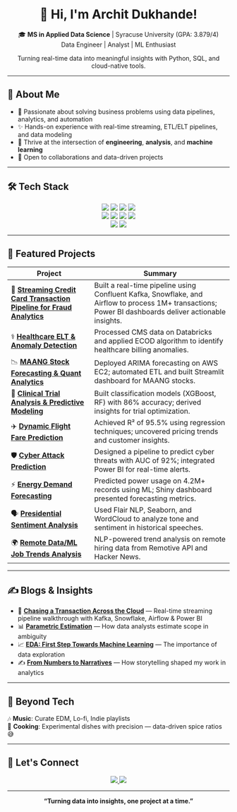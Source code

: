 <h1 align="center">👋 Hi, I'm Archit Dukhande!</h1>

<p align="center">
🎓 <strong>MS in Applied Data Science</strong> | Syracuse University (GPA: 3.879/4)<br>
  Data Engineer | Analyst | ML Enthusiast
</p>

<p align="center">
  Turning real-time data into meaningful insights with Python, SQL, and cloud-native tools.
</p>

---

## 🧠 About Me

- 🌼 Passionate about solving business problems using data pipelines, analytics, and automation  
- ✨ Hands-on experience with real-time streaming, ETL/ELT pipelines, and data modeling  
- 🔄 Thrive at the intersection of <strong>engineering</strong>, <strong>analysis</strong>, and <strong>machine learning</strong>  
- 🌱 Open to collaborations and data-driven projects  

---

## 🛠️ Tech Stack

<p align="center">
  <img src="https://img.shields.io/badge/Python-3776AB?style=for-the-badge&logo=python&logoColor=white"/>
  <img src="https://img.shields.io/badge/R-276DC3?style=for-the-badge&logo=r&logoColor=white"/>
  <img src="https://img.shields.io/badge/SQL-4479A1?style=for-the-badge&logo=amazon-dynamodb&logoColor=white"/>
  <img src="https://img.shields.io/badge/MS_Excel-217346?style=for-the-badge&logo=microsoft-excel&logoColor=white"/>
  <br/>
  <img src="https://img.shields.io/badge/Tableau-E97627?style=for-the-badge&logo=tableau&logoColor=white"/>
  <img src="https://img.shields.io/badge/Power_BI-F2C811?style=for-the-badge&logo=power-bi&logoColor=black"/>
  <img src="https://img.shields.io/badge/Jupyter-F37626?style=for-the-badge&logo=jupyter&logoColor=white"/>
  <img src="https://img.shields.io/badge/Git-F05032?style=for-the-badge&logo=git&logoColor=white"/>
  <br/>
  <img src="https://img.shields.io/badge/AWS-232F3E?style=for-the-badge&logo=amazon-aws&logoColor=white"/>
  <img src="https://img.shields.io/badge/Azure-0078D4?style=for-the-badge&logo=microsoft-azure&logoColor=white"/>
</p>

---

## 🚀 Featured Projects

| Project | Summary |
|--------|---------|
| 🔄 [**Streaming Credit Card Transaction Pipeline for Fraud Analytics**](https://github.com/ArchitDukhande/Streaming-Credit-Card-Transaction-Pipeline-for-Fraud-Analytics) | Built a real-time pipeline using Confluent Kafka, Snowflake, and Airflow to process 1M+ transactions; Power BI dashboards deliver actionable insights. |
| ⚕️ [**Healthcare ELT & Anomaly Detection**](https://github.com/ArchitDukhande/Healthcare-ELT-and-Anomaly-Detection) | Processed CMS data on Databricks and applied ECOD algorithm to identify healthcare billing anomalies. |
| 📉 [**MAANG Stock Forecasting & Quant Analytics**](https://github.com/ArchitDukhande/MAANG-Stock-Forecasting) | Deployed ARIMA forecasting on AWS EC2; automated ETL and built Streamlit dashboard for MAANG stocks. |
| 🎯 [**Clinical Trial Analysis & Predictive Modeling**](https://github.com/ArchitDukhande/Clinical-Trial-Analysis-and-Predictive-Modeling) | Built classification models (XGBoost, RF) with 86% accuracy; derived insights for trial optimization. |
| ✈️ [**Dynamic Flight Fare Prediction**](https://github.com/ArchitDukhande/Dynamic-Flight-Fare-Prediction) | Achieved R² of 95.5% using regression techniques; uncovered pricing trends and customer insights. |
| 🛡️ [**Cyber Attack Prediction**](https://github.com/ArchitDukhande/CyberPulse-Predictive-Threat-Detection) | Designed a pipeline to predict cyber threats with AUC of 92%; integrated Power BI for real-time alerts. |
| ⚡ [**Energy Demand Forecasting**](https://github.com/ArchitDukhande/Energy-Consumption-Prediction-using-Shiny-R) | Predicted power usage on 4.2M+ records using ML; Shiny dashboard presented forecasting metrics. |
| 🗣️ [**Presidential Sentiment Analysis**](https://github.com/ArchitDukhande/Presidential-Sentiment-Analysis) | Used Flair NLP, Seaborn, and WordCloud to analyze tone and sentiment in historical speeches. |
| 🌍 [**Remote Data/ML Job Trends Analysis**](https://github.com/ArchitDukhande/remote-hiring-insights) | NLP-powered trend analysis on remote hiring data from Remotive API and Hacker News. |

---

## ✍️ Blogs & Insights

- 🚀 [**Chasing a Transaction Across the Cloud**](https://www.linkedin.com/pulse/chasing-transaction-across-cloud-built-real-time-journey-dukhande-a1vhf) — Real-time streaming pipeline walkthrough with Kafka, Snowflake, Airflow & Power BI  
- 📊 [**Parametric Estimation**](https://www.linkedin.com/pulse/my-take-parametric-estimation-how-data-analysts-drive-archit-dukhande-p6r4f/) — How data analysts estimate scope in ambiguity  
- 📈 [**EDA: First Step Towards Machine Learning**](https://www.linkedin.com/pulse/exploratory-data-analysis-first-step-towards-machine-archit-dukhande-xlnxf/) — The importance of data exploration  
- ✍️ [**From Numbers to Narratives**](https://www.linkedin.com/pulse/from-numbers-narratives-my-journey-through-analysis-data-dukhande-3e19f/) — How storytelling shaped my work in analytics  

---

## 🎵 Beyond Tech

🎶 **Music**: Curate EDM, Lo-fi, Indie playlists  
🍳 **Cooking**: Experimental dishes with precision — data-driven spice ratios 😅  

---

## 📢 Let's Connect

<p align="center">
  <a href="https://www.linkedin.com/in/archit-dukhande/">
    <img src="https://img.shields.io/badge/LinkedIn-0A66C2?style=for-the-badge&logo=linkedin&logoColor=white"/>
  </a>
  <a href="mailto:architdukhande@gmail.com">
    <img src="https://img.shields.io/badge/Email-D14836?style=for-the-badge&logo=gmail&logoColor=white"/>
  </a>
</p>

---

<p align="center"><b>“Turning data into insights, one project at a time.”</b></p>
